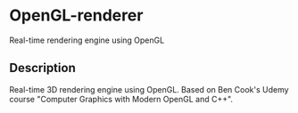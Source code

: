 # OpenGL-renderer
Real-time rendering engine using OpenGL

## Description
Real-time 3D rendering engine using OpenGL. Based on Ben Cook's Udemy course "Computer Graphics with Modern OpenGL and C++".
